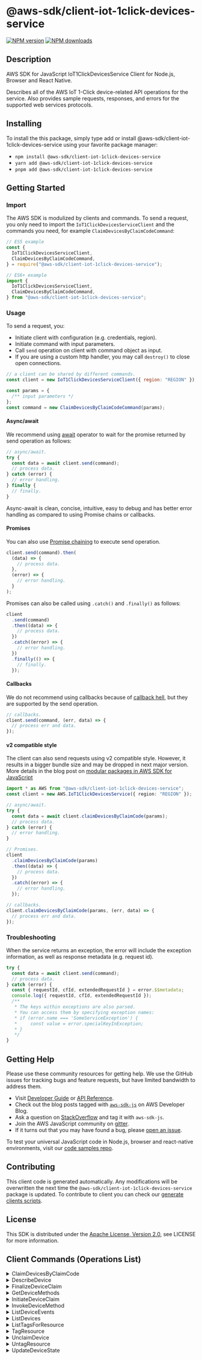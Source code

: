 <!-- generated file, do not edit directly -->

# @aws-sdk/client-iot-1click-devices-service

[![NPM version](https://img.shields.io/npm/v/@aws-sdk/client-iot-1click-devices-service/latest.svg)](https://www.npmjs.com/package/@aws-sdk/client-iot-1click-devices-service)
[![NPM downloads](https://img.shields.io/npm/dm/@aws-sdk/client-iot-1click-devices-service.svg)](https://www.npmjs.com/package/@aws-sdk/client-iot-1click-devices-service)

## Description

AWS SDK for JavaScript IoT1ClickDevicesService Client for Node.js, Browser and React Native.

<p>Describes all of the AWS IoT 1-Click device-related API operations for the service.
Also provides sample requests, responses, and errors for the supported web services
protocols.</p>

## Installing

To install the this package, simply type add or install @aws-sdk/client-iot-1click-devices-service
using your favorite package manager:

- `npm install @aws-sdk/client-iot-1click-devices-service`
- `yarn add @aws-sdk/client-iot-1click-devices-service`
- `pnpm add @aws-sdk/client-iot-1click-devices-service`

## Getting Started

### Import

The AWS SDK is modulized by clients and commands.
To send a request, you only need to import the `IoT1ClickDevicesServiceClient` and
the commands you need, for example `ClaimDevicesByClaimCodeCommand`:

```js
// ES5 example
const {
  IoT1ClickDevicesServiceClient,
  ClaimDevicesByClaimCodeCommand,
} = require("@aws-sdk/client-iot-1click-devices-service");
```

```ts
// ES6+ example
import {
  IoT1ClickDevicesServiceClient,
  ClaimDevicesByClaimCodeCommand,
} from "@aws-sdk/client-iot-1click-devices-service";
```

### Usage

To send a request, you:

- Initiate client with configuration (e.g. credentials, region).
- Initiate command with input parameters.
- Call `send` operation on client with command object as input.
- If you are using a custom http handler, you may call `destroy()` to close open connections.

```js
// a client can be shared by different commands.
const client = new IoT1ClickDevicesServiceClient({ region: "REGION" });

const params = {
  /** input parameters */
};
const command = new ClaimDevicesByClaimCodeCommand(params);
```

#### Async/await

We recommend using [await](https://developer.mozilla.org/en-US/docs/Web/JavaScript/Reference/Operators/await)
operator to wait for the promise returned by send operation as follows:

```js
// async/await.
try {
  const data = await client.send(command);
  // process data.
} catch (error) {
  // error handling.
} finally {
  // finally.
}
```

Async-await is clean, concise, intuitive, easy to debug and has better error handling
as compared to using Promise chains or callbacks.

#### Promises

You can also use [Promise chaining](https://developer.mozilla.org/en-US/docs/Web/JavaScript/Guide/Using_promises#chaining)
to execute send operation.

```js
client.send(command).then(
  (data) => {
    // process data.
  },
  (error) => {
    // error handling.
  }
);
```

Promises can also be called using `.catch()` and `.finally()` as follows:

```js
client
  .send(command)
  .then((data) => {
    // process data.
  })
  .catch((error) => {
    // error handling.
  })
  .finally(() => {
    // finally.
  });
```

#### Callbacks

We do not recommend using callbacks because of [callback hell](http://callbackhell.com/),
but they are supported by the send operation.

```js
// callbacks.
client.send(command, (err, data) => {
  // process err and data.
});
```

#### v2 compatible style

The client can also send requests using v2 compatible style.
However, it results in a bigger bundle size and may be dropped in next major version. More details in the blog post
on [modular packages in AWS SDK for JavaScript](https://aws.amazon.com/blogs/developer/modular-packages-in-aws-sdk-for-javascript/)

```ts
import * as AWS from "@aws-sdk/client-iot-1click-devices-service";
const client = new AWS.IoT1ClickDevicesService({ region: "REGION" });

// async/await.
try {
  const data = await client.claimDevicesByClaimCode(params);
  // process data.
} catch (error) {
  // error handling.
}

// Promises.
client
  .claimDevicesByClaimCode(params)
  .then((data) => {
    // process data.
  })
  .catch((error) => {
    // error handling.
  });

// callbacks.
client.claimDevicesByClaimCode(params, (err, data) => {
  // process err and data.
});
```

### Troubleshooting

When the service returns an exception, the error will include the exception information,
as well as response metadata (e.g. request id).

```js
try {
  const data = await client.send(command);
  // process data.
} catch (error) {
  const { requestId, cfId, extendedRequestId } = error.$$metadata;
  console.log({ requestId, cfId, extendedRequestId });
  /**
   * The keys within exceptions are also parsed.
   * You can access them by specifying exception names:
   * if (error.name === 'SomeServiceException') {
   *     const value = error.specialKeyInException;
   * }
   */
}
```

## Getting Help

Please use these community resources for getting help.
We use the GitHub issues for tracking bugs and feature requests, but have limited bandwidth to address them.

- Visit [Developer Guide](https://docs.aws.amazon.com/sdk-for-javascript/v3/developer-guide/welcome.html)
  or [API Reference](https://docs.aws.amazon.com/AWSJavaScriptSDK/v3/latest/index.html).
- Check out the blog posts tagged with [`aws-sdk-js`](https://aws.amazon.com/blogs/developer/tag/aws-sdk-js/)
  on AWS Developer Blog.
- Ask a question on [StackOverflow](https://stackoverflow.com/questions/tagged/aws-sdk-js) and tag it with `aws-sdk-js`.
- Join the AWS JavaScript community on [gitter](https://gitter.im/aws/aws-sdk-js-v3).
- If it turns out that you may have found a bug, please [open an issue](https://github.com/aws/aws-sdk-js-v3/issues/new/choose).

To test your universal JavaScript code in Node.js, browser and react-native environments,
visit our [code samples repo](https://github.com/aws-samples/aws-sdk-js-tests).

## Contributing

This client code is generated automatically. Any modifications will be overwritten the next time the `@aws-sdk/client-iot-1click-devices-service` package is updated.
To contribute to client you can check our [generate clients scripts](https://github.com/aws/aws-sdk-js-v3/tree/main/scripts/generate-clients).

## License

This SDK is distributed under the
[Apache License, Version 2.0](http://www.apache.org/licenses/LICENSE-2.0),
see LICENSE for more information.

## Client Commands (Operations List)

<details>
<summary>
ClaimDevicesByClaimCode
</summary>

[Command API Reference](https://docs.aws.amazon.com/AWSJavaScriptSDK/v3/latest/clients/client-iot-1click-devices-service/classes/claimdevicesbyclaimcodecommand.html) / [Input](https://docs.aws.amazon.com/AWSJavaScriptSDK/v3/latest/clients/client-iot-1click-devices-service/interfaces/claimdevicesbyclaimcodecommandinput.html) / [Output](https://docs.aws.amazon.com/AWSJavaScriptSDK/v3/latest/clients/client-iot-1click-devices-service/interfaces/claimdevicesbyclaimcodecommandoutput.html)

</details>
<details>
<summary>
DescribeDevice
</summary>

[Command API Reference](https://docs.aws.amazon.com/AWSJavaScriptSDK/v3/latest/clients/client-iot-1click-devices-service/classes/describedevicecommand.html) / [Input](https://docs.aws.amazon.com/AWSJavaScriptSDK/v3/latest/clients/client-iot-1click-devices-service/interfaces/describedevicecommandinput.html) / [Output](https://docs.aws.amazon.com/AWSJavaScriptSDK/v3/latest/clients/client-iot-1click-devices-service/interfaces/describedevicecommandoutput.html)

</details>
<details>
<summary>
FinalizeDeviceClaim
</summary>

[Command API Reference](https://docs.aws.amazon.com/AWSJavaScriptSDK/v3/latest/clients/client-iot-1click-devices-service/classes/finalizedeviceclaimcommand.html) / [Input](https://docs.aws.amazon.com/AWSJavaScriptSDK/v3/latest/clients/client-iot-1click-devices-service/interfaces/finalizedeviceclaimcommandinput.html) / [Output](https://docs.aws.amazon.com/AWSJavaScriptSDK/v3/latest/clients/client-iot-1click-devices-service/interfaces/finalizedeviceclaimcommandoutput.html)

</details>
<details>
<summary>
GetDeviceMethods
</summary>

[Command API Reference](https://docs.aws.amazon.com/AWSJavaScriptSDK/v3/latest/clients/client-iot-1click-devices-service/classes/getdevicemethodscommand.html) / [Input](https://docs.aws.amazon.com/AWSJavaScriptSDK/v3/latest/clients/client-iot-1click-devices-service/interfaces/getdevicemethodscommandinput.html) / [Output](https://docs.aws.amazon.com/AWSJavaScriptSDK/v3/latest/clients/client-iot-1click-devices-service/interfaces/getdevicemethodscommandoutput.html)

</details>
<details>
<summary>
InitiateDeviceClaim
</summary>

[Command API Reference](https://docs.aws.amazon.com/AWSJavaScriptSDK/v3/latest/clients/client-iot-1click-devices-service/classes/initiatedeviceclaimcommand.html) / [Input](https://docs.aws.amazon.com/AWSJavaScriptSDK/v3/latest/clients/client-iot-1click-devices-service/interfaces/initiatedeviceclaimcommandinput.html) / [Output](https://docs.aws.amazon.com/AWSJavaScriptSDK/v3/latest/clients/client-iot-1click-devices-service/interfaces/initiatedeviceclaimcommandoutput.html)

</details>
<details>
<summary>
InvokeDeviceMethod
</summary>

[Command API Reference](https://docs.aws.amazon.com/AWSJavaScriptSDK/v3/latest/clients/client-iot-1click-devices-service/classes/invokedevicemethodcommand.html) / [Input](https://docs.aws.amazon.com/AWSJavaScriptSDK/v3/latest/clients/client-iot-1click-devices-service/interfaces/invokedevicemethodcommandinput.html) / [Output](https://docs.aws.amazon.com/AWSJavaScriptSDK/v3/latest/clients/client-iot-1click-devices-service/interfaces/invokedevicemethodcommandoutput.html)

</details>
<details>
<summary>
ListDeviceEvents
</summary>

[Command API Reference](https://docs.aws.amazon.com/AWSJavaScriptSDK/v3/latest/clients/client-iot-1click-devices-service/classes/listdeviceeventscommand.html) / [Input](https://docs.aws.amazon.com/AWSJavaScriptSDK/v3/latest/clients/client-iot-1click-devices-service/interfaces/listdeviceeventscommandinput.html) / [Output](https://docs.aws.amazon.com/AWSJavaScriptSDK/v3/latest/clients/client-iot-1click-devices-service/interfaces/listdeviceeventscommandoutput.html)

</details>
<details>
<summary>
ListDevices
</summary>

[Command API Reference](https://docs.aws.amazon.com/AWSJavaScriptSDK/v3/latest/clients/client-iot-1click-devices-service/classes/listdevicescommand.html) / [Input](https://docs.aws.amazon.com/AWSJavaScriptSDK/v3/latest/clients/client-iot-1click-devices-service/interfaces/listdevicescommandinput.html) / [Output](https://docs.aws.amazon.com/AWSJavaScriptSDK/v3/latest/clients/client-iot-1click-devices-service/interfaces/listdevicescommandoutput.html)

</details>
<details>
<summary>
ListTagsForResource
</summary>

[Command API Reference](https://docs.aws.amazon.com/AWSJavaScriptSDK/v3/latest/clients/client-iot-1click-devices-service/classes/listtagsforresourcecommand.html) / [Input](https://docs.aws.amazon.com/AWSJavaScriptSDK/v3/latest/clients/client-iot-1click-devices-service/interfaces/listtagsforresourcecommandinput.html) / [Output](https://docs.aws.amazon.com/AWSJavaScriptSDK/v3/latest/clients/client-iot-1click-devices-service/interfaces/listtagsforresourcecommandoutput.html)

</details>
<details>
<summary>
TagResource
</summary>

[Command API Reference](https://docs.aws.amazon.com/AWSJavaScriptSDK/v3/latest/clients/client-iot-1click-devices-service/classes/tagresourcecommand.html) / [Input](https://docs.aws.amazon.com/AWSJavaScriptSDK/v3/latest/clients/client-iot-1click-devices-service/interfaces/tagresourcecommandinput.html) / [Output](https://docs.aws.amazon.com/AWSJavaScriptSDK/v3/latest/clients/client-iot-1click-devices-service/interfaces/tagresourcecommandoutput.html)

</details>
<details>
<summary>
UnclaimDevice
</summary>

[Command API Reference](https://docs.aws.amazon.com/AWSJavaScriptSDK/v3/latest/clients/client-iot-1click-devices-service/classes/unclaimdevicecommand.html) / [Input](https://docs.aws.amazon.com/AWSJavaScriptSDK/v3/latest/clients/client-iot-1click-devices-service/interfaces/unclaimdevicecommandinput.html) / [Output](https://docs.aws.amazon.com/AWSJavaScriptSDK/v3/latest/clients/client-iot-1click-devices-service/interfaces/unclaimdevicecommandoutput.html)

</details>
<details>
<summary>
UntagResource
</summary>

[Command API Reference](https://docs.aws.amazon.com/AWSJavaScriptSDK/v3/latest/clients/client-iot-1click-devices-service/classes/untagresourcecommand.html) / [Input](https://docs.aws.amazon.com/AWSJavaScriptSDK/v3/latest/clients/client-iot-1click-devices-service/interfaces/untagresourcecommandinput.html) / [Output](https://docs.aws.amazon.com/AWSJavaScriptSDK/v3/latest/clients/client-iot-1click-devices-service/interfaces/untagresourcecommandoutput.html)

</details>
<details>
<summary>
UpdateDeviceState
</summary>

[Command API Reference](https://docs.aws.amazon.com/AWSJavaScriptSDK/v3/latest/clients/client-iot-1click-devices-service/classes/updatedevicestatecommand.html) / [Input](https://docs.aws.amazon.com/AWSJavaScriptSDK/v3/latest/clients/client-iot-1click-devices-service/interfaces/updatedevicestatecommandinput.html) / [Output](https://docs.aws.amazon.com/AWSJavaScriptSDK/v3/latest/clients/client-iot-1click-devices-service/interfaces/updatedevicestatecommandoutput.html)

</details>

